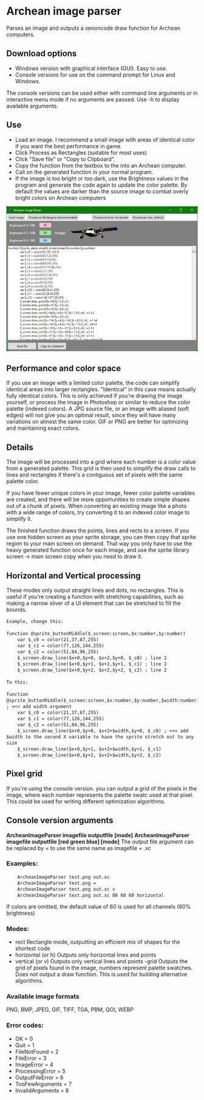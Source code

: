 # Archean image parser
Parses an image and outputs a xenoncode draw function for Archean computers.

## Download options

- Windows version with graphical interface (GUI). Easy to use.
- Console versions for use on the command prompt for Linux and Windows. 
 
The console versions can be used either with command line arguments or in interactive menu mode if no arguments are passed.
Use -h to display available arguments.

## Use
- Load an image. I recommend a small image with areas of identical color if you want the best performance in game.
- Click Process as Rectangles (suitable for most uses)
- Click "Save file" or "Copy to Clipboard".
- Copy the function from the textbox to the into an Archean computer.
- Call on the generated function in your normal program.
- If the image is too bright or too dark, use the Brightness values in the program and generate the code again to update the color palette. By default the values are darker than the source image to combat overly bright colors on Archean computers

![Screenshot](screenshot.png)

## Performance and color space

If you use an image with a limited color palette, the code can simplify identical areas into larger rectangles. "Identical" in this case means actually fully identical colors.
This is only achieved if you're drawing the image yourself, or process the image in Photoshop or similar to reduce the color palette (indexed colors).
A JPG source file, or an image with aliased (soft edges) will not give you an optimal result, since they will have many variations on almost the same color. GIF or PNG are better for optimizing and maintaining exact colors.

## Details
The image will be processed into a grid where each number is a color value from a generated palette.
This grid is then used to simplify the draw calls to lines and rectangles if there's a contiguous set of pixels with the same palette color.

If you have fewer unique colors in your image, fewer color palette variables are created, and there will be more opportunities to create simple shapes out of a chunk of pixels.
When converting an existing image like a photo with a wide range of colors, try converting it to an indexed color image to simplify it.

The finished function draws the points, lines and rects to a screen. If you use one hidden screen as your sprite storage, you can then copy that sprite region to your main screen on demand.
That way you only have to use the heavy generated function once for each image, and use the sprite library screen -> main screen copy when you need to draw it.

## Horizontal and Vertical processing
These modes only output straight lines and dots, no rectangles.
This is useful if you're creating a function with stretching capabilities, such as making a narrow sliver of a UI element that can be stretched to fill the bounds.

    Example, change this:

    function @sprite_buttonMiddle($_screen:screen,$x:number,$y:number)
	    var $_c0 = color(21,37,87,255)
    	var $_c1 = color(77,126,144,255)
    	var $_c2 = color(51,84,96,255)
    	$_screen.draw_line($x+0,$y+0, $x+2,$y+0, $_c0) ; line 2 
    	$_screen.draw_line($x+0,$y+1, $x+2,$y+1, $_c1) ; line 2 
    	$_screen.draw_line($x+0,$y+2, $x+2,$y+2, $_c2) ; line 2 

    To this:
    
    function @sprite_buttonMiddle($_screen:screen,$x:number,$y:number,$width:number) ; <<< add width argument
	    var $_c0 = color(21,37,87,255)
    	var $_c1 = color(77,126,144,255)
    	var $_c2 = color(51,84,96,255)
    	$_screen.draw_line($x+0,$y+0, $x+2+$width,$y+0, $_c0) ; <<< add $width to the second X variable to have the sprite stretch out to any size
    	$_screen.draw_line($x+0,$y+1, $x+2+$width,$y+1, $_c1)
    	$_screen.draw_line($x+0,$y+2, $x+2+$width,$y+2, $_c2)
        

## Pixel grid

If you're using the console version. you can output a grid of the pixels in the image, where each number represents the palette swatc used at that pixel. This could be used for writing different optimization algorithms.

## Console version arguments

**ArcheanImageParser imagefile outputfile [mode]**
**ArcheanImageParser imagefile outputfile [red green blue] [mode]**
The output file argument can be replaced by = to use the same name as imagefile + .xc

### Examples:
		ArcheanImageParser test.png out.xc
		ArcheanImageParser test.png =
		ArcheanImageParser test.png out.xc v
		ArcheanImageParser test.png out.xc 80 60 60 horizontal

If colors are omitted, the default value of 60 is used for all channels (60% brightness)

### Modes:
- rect        Rectangle mode, outputting an efficient mix of shapes for the shortest code
- horizontal  (or h) Outputs only horizontal lines and points
- vertical    (or v) Outputs only vertical lines and points
 -grid        Outputs the grid of pixels found in the image, numbers represent palette swatches. Does not output a draw function. This is used for building alternative algorithms.

### Available image formats
PNG, BMP, JPEG, GIF, TIFF, TGA, PBM, QOI, WEBP

### Error codes:
- OK = 0
- Quit = 1
- FileNotFound = 2
- FileError = 3
- ImageError = 4
- ProcessingError = 5
- OutputFileError = 6
- TooFewArguments = 7
- InvalidArguments = 8
